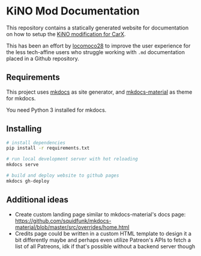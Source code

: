 # KiNO Mod Documentation

This repository contains a statically generated website for documentation on how to setup the [KiNO modification for CarX](https://github.com/trbflxr/kino).

This has been an effort by [locomoco28](https://github.com/locomoco28) to improve the user experience for the less tech-affine users who struggle working with `.md` documentation placed in a Github repository.

## Requirements

This project uses [mkdocs](https://github.com/mkdocs/mkdocs/) as site generator, and [mkdocs-material](https://github.com/squidfunk/mkdocs-material) as theme for mkdocs.

You need Python 3 installed for mkdocs.

## Installing

```bash
# install dependencies
pip install -r requirements.txt

# run local development server with hot reloading
mkdocs serve

# build and deploy website to github pages
mkdocs gh-deploy
```

## Additional ideas

- Create custom landing page similar to mkdocs-material's docs page: <https://github.com/squidfunk/mkdocs-material/blob/master/src/overrides/home.html>
- Credits page could be written in a custom HTML template to design it a bit differently maybe and perhaps even utilize Patreon's APIs to fetch a list of all Patreons, idk if that's possible without a backend server though